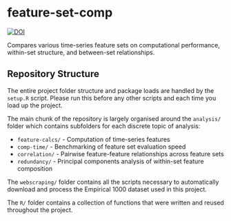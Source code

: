 # feature-set-comp

[![DOI](https://zenodo.org/badge/365082962.svg)](https://zenodo.org/badge/latestdoi/365082962)

Compares various time-series feature sets on computational performance, within-set structure, and between-set relationships.

## Repository Structure

The entire project folder structure and package loads are handled by the `setup.R` script. Please run this before any other scripts and each time you load up the project.

The main chunk of the repository is largely organised around the `analysis/` folder which contains subfolders for each discrete topic of analysis:

* `feature-calcs/` - Computation of time-series features
* `comp-time/` - Benchmarking of feature set evaluation speed
* `correlation/` - Pairwise feature-feature relationships across feature sets
* `redundancy/` - Principal components analysis of within-set feature composition

The `webscraping/` folder contains all the scripts necessary to automatically download and process the Empirical 1000 dataset used in this project.

The `R/` folder contains a collection of functions that were written and reused throughout the project.
